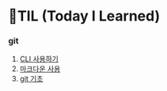 <h1>🌱TIL (Today I Learned)</h1>

### git ###

1. [CLI 사용하기](./startcamp/0113_CLI.md)
2. [마크다운 사용](./startcamp/0113_MARKDOWN.md)
3. [git 기초](./startcamp/0113_git.md)

